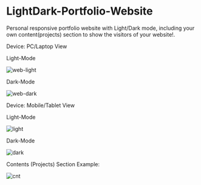 # LightDark-Portfolio-Website
Personal responsive portfolio website with Light/Dark mode, including your own content(projects) section to show the visitors of your website!.

Device: PC/Laptop View

Light-Mode

![web-light](https://user-images.githubusercontent.com/76783878/136272476-70d88fd2-0f78-44be-995a-a52ab493f81b.jpg)

Dark-Mode

![web-dark](https://user-images.githubusercontent.com/76783878/136272701-4ba520a7-6931-456f-8cda-9721db372f45.jpg)

Device: Mobile/Tablet View 

Light-Mode

![light](https://user-images.githubusercontent.com/76783878/136272792-66b4827d-7520-4fa2-b0bf-ff817f645042.jpg)

Dark-Mode

![dark](https://user-images.githubusercontent.com/76783878/136272868-35dad6e0-8ca8-42f7-9ea7-f008aec89398.jpg)


Contents (Projects) Section Example:

![cnt](https://user-images.githubusercontent.com/76783878/136272988-f1c91bbe-1352-4cb1-86da-58bdab22041a.jpg)


